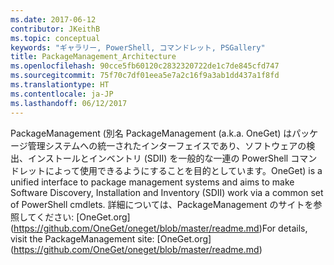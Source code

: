 ```yaml
---
ms.date: 2017-06-12
contributor: JKeithB
ms.topic: conceptual
keywords: "ギャラリー, PowerShell, コマンドレット, PSGallery"
title: PackageManagement_Architecture
ms.openlocfilehash: 90cce5fb60120c2832320722de1c7de845cfd747
ms.sourcegitcommit: 75f70c7df01eea5e7a2c16f9a3ab1dd437a1f8fd
ms.translationtype: HT
ms.contentlocale: ja-JP
ms.lasthandoff: 06/12/2017
---
```

<span data-ttu-id="0ec2d-103">PackageManagement (別名 </span><span class="sxs-lookup"><span data-stu-id="0ec2d-103">PackageManagement (a.k.a.</span></span> <span data-ttu-id="0ec2d-104">OneGet) はパッケージ管理システムへの統一されたインターフェイスであり、ソフトウェアの検出、インストールとインベントリ (SDII) を一般的な一連の PowerShell コマンドレットによって使用できるようにすることを目的としています。</span><span class="sxs-lookup"><span data-stu-id="0ec2d-104">OneGet) is a unified interface to package management systems and aims to make Software Discovery, Installation and Inventory (SDII) work via a common set of PowerShell cmdlets.</span></span> <span data-ttu-id="0ec2d-105">詳細については、PackageManagement のサイトを参照してください: [OneGet.org] (https://github.com/OneGet/oneget/blob/master/readme.md)</span><span class="sxs-lookup"><span data-stu-id="0ec2d-105">For details, visit the PackageManagement site: [OneGet.org] (https://github.com/OneGet/oneget/blob/master/readme.md)</span></span>

